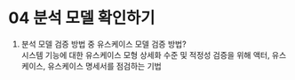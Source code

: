 04 분석 모델 확인하기
===
1. 분석 모델 검증 방법 중 유스케이스 모델 검증 방법?<br>
시스템 기능에 대한 유스케이스 모형 상세화 수준 및 적정성 검증을 위해 액터, 유스케이스, 유스케이스 명세서를 점검하는 기법
